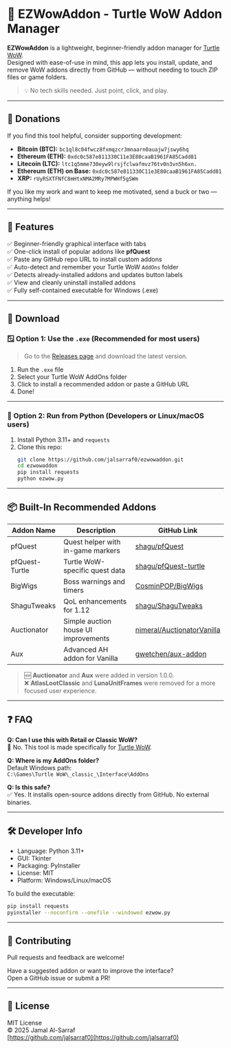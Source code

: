 # 🐢 EZWowAddon - Turtle WoW Addon Manager

**EZWowAddon** is a lightweight, beginner-friendly addon manager for [Turtle WoW](https://turtle-wow.org/).  
Designed with ease-of-use in mind, this app lets you install, update, and remove WoW addons directly from GitHub — without needing to touch ZIP files or game folders.

> 💡 No tech skills needed. Just point, click, and play.

---

## 💸 Donations

If you find this tool helpful, consider supporting development:

- **Bitcoin (BTC):** `bc1ql8c04fwcz8fxmqzcr3mnaarn0auajw7jswy6hq`
- **Ethereum (ETH):** `0xdc0c587e811330C11e3E80caaB1961FA85Cadd81`
- **Litecoin (LTC):** `ltc1q5mme730eyw9lrsjfclwafmvz76tv0n3vn5h6xn.`
- **Ethereum (ETH) on Base:** `0xdc0c587e811330C11e3E80caaB1961FA85Cadd81`
- **XRP:** `rUyRSXTFNfC8mHtxNMA2MRy7MPWHf5gSWm`

If you like my work and want to keep me motivated, send a buck or two — anything helps!

---

## 🎯 Features

✅ Beginner-friendly graphical interface with tabs  
✅ One-click install of popular addons like **pfQuest**  
✅ Paste any GitHub repo URL to install custom addons  
✅ Auto-detect and remember your Turtle WoW `AddOns` folder  
✅ Detects already-installed addons and updates button labels  
✅ View and cleanly uninstall installed addons  
✅ Fully self-contained executable for Windows (.exe)

---

## 🧩 Download

### 🪟 Option 1: Use the `.exe` (Recommended for most users)

> Go to the [Releases page](https://github.com/jalsarraf0/ezwowaddon/releases) and download the latest version.

1. Run the `.exe` file
2. Select your Turtle WoW AddOns folder
3. Click to install a recommended addon or paste a GitHub URL
4. Done!

---

### 🐧 Option 2: Run from Python (Developers or Linux/macOS users)

1. Install Python 3.11+ and `requests`
2. Clone this repo:
   ```bash
   git clone https://github.com/jalsarraf0/ezwowaddon.git
   cd ezwowaddon
   pip install requests
   python ezwow.py
   ```

---

## 📦 Built-In Recommended Addons

| Addon Name      | Description                            | GitHub Link                                                   |
|-----------------|----------------------------------------|----------------------------------------------------------------|
| pfQuest          | Quest helper with in-game markers      | [shagu/pfQuest](https://github.com/shagu/pfQuest)             |
| pfQuest-Turtle   | Turtle WoW-specific quest data         | [shagu/pfQuest-turtle](https://github.com/shagu/pfQuest-turtle) |
| BigWigs          | Boss warnings and timers               | [CosminPOP/BigWigs](https://github.com/CosminPOP/BigWigs)     |
| ShaguTweaks      | QoL enhancements for 1.12              | [shagu/ShaguTweaks](https://github.com/shagu/ShaguTweaks)     |
| Auctionator      | Simple auction house UI improvements   | [nimeral/AuctionatorVanilla](https://github.com/nimeral/AuctionatorVanilla) |
| Aux              | Advanced AH addon for Vanilla          | [gwetchen/aux-addon](https://github.com/gwetchen/aux-addon)   |

> 🆕 **Auctionator** and **Aux** were added in version 1.0.0.  
> ❌ **AtlasLootClassic** and **LunaUnitFrames** were removed for a more focused user experience.

---

## ❓ FAQ

**Q: Can I use this with Retail or Classic WoW?**  
🛑 No. This tool is made specifically for [Turtle WoW](https://turtle-wow.org/).

**Q: Where is my AddOns folder?**  
Default Windows path:  
`C:\Games\Turtle WoW\_classic_\Interface\AddOns`

**Q: Is this safe?**  
✅ Yes. It installs open-source addons directly from GitHub. No external binaries.

---

## 🛠 Developer Info

- Language: Python 3.11+
- GUI: Tkinter
- Packaging: PyInstaller
- License: MIT
- Platform: Windows/Linux/macOS

To build the executable:

```bash
pip install requests
pyinstaller --noconfirm --onefile --windowed ezwow.py
```

---

## 🤝 Contributing

Pull requests and feedback are welcome!

Have a suggested addon or want to improve the interface?  
Open a GitHub issue or submit a PR!

---

## 📜 License

MIT License  
© 2025 Jamal Al-Sarraf  
[https://github.com/jalsarraf0](https://github.com/jalsarraf0)
